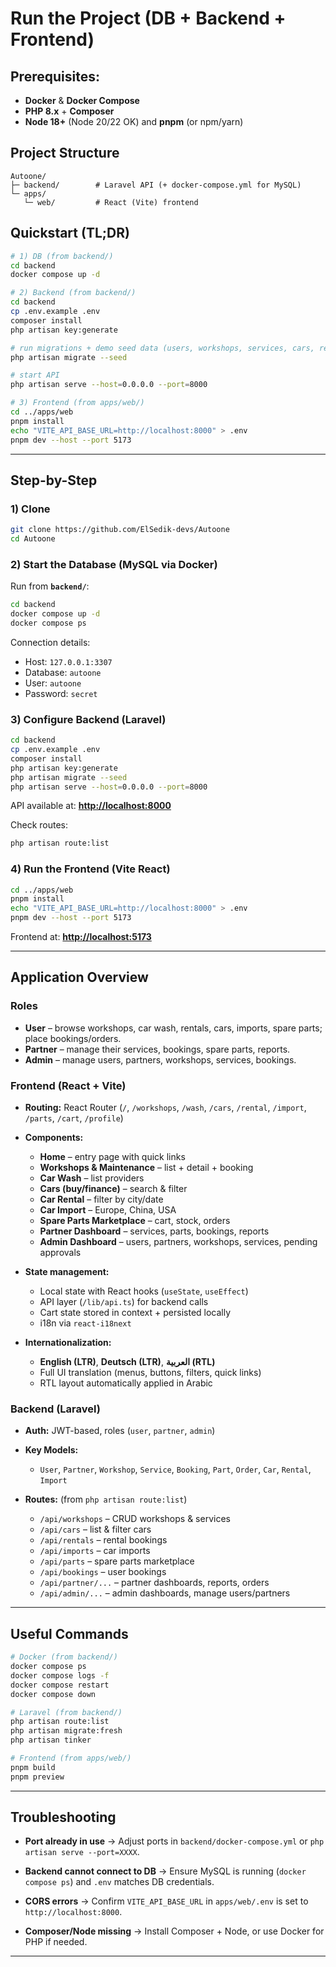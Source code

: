 # Run the Project (DB + Backend + Frontend)

## Prerequisites:

* **Docker** & **Docker Compose**
* **PHP 8.x** + **Composer**
* **Node 18+** (Node 20/22 OK) and **pnpm** (or npm/yarn)

## Project Structure

```
Autoone/
├─ backend/        # Laravel API (+ docker-compose.yml for MySQL)
└─ apps/
   └─ web/         # React (Vite) frontend
```

## Quickstart (TL;DR)

```bash
# 1) DB (from backend/)
cd backend
docker compose up -d

# 2) Backend (from backend/)
cd backend
cp .env.example .env
composer install
php artisan key:generate

# run migrations + demo seed data (users, workshops, services, cars, rentals, parts, imports)
php artisan migrate --seed

# start API
php artisan serve --host=0.0.0.0 --port=8000

# 3) Frontend (from apps/web/)
cd ../apps/web
pnpm install
echo "VITE_API_BASE_URL=http://localhost:8000" > .env
pnpm dev --host --port 5173
```

---

## Step-by-Step

### 1) Clone

```bash
git clone https://github.com/ElSedik-devs/Autoone
cd Autoone
```

### 2) Start the Database (MySQL via Docker)

Run from **`backend/`**:

```bash
cd backend
docker compose up -d
docker compose ps
```

Connection details:

* Host: `127.0.0.1:3307`
* Database: `autoone`
* User: `autoone`
* Password: `secret`

### 3) Configure Backend (Laravel)

```bash
cd backend
cp .env.example .env
composer install
php artisan key:generate
php artisan migrate --seed
php artisan serve --host=0.0.0.0 --port=8000
```

API available at: **[http://localhost:8000](http://localhost:8000)**

Check routes:

```bash
php artisan route:list
```

### 4) Run the Frontend (Vite React)

```bash
cd ../apps/web
pnpm install
echo "VITE_API_BASE_URL=http://localhost:8000" > .env
pnpm dev --host --port 5173
```

Frontend at: **[http://localhost:5173](http://localhost:5173)**

---

## Application Overview

### Roles

* **User** – browse workshops, car wash, rentals, cars, imports, spare parts; place bookings/orders.
* **Partner** – manage their services, bookings, spare parts, reports.
* **Admin** – manage users, partners, workshops, services, bookings.

### Frontend (React + Vite)

* **Routing:** React Router (`/`, `/workshops`, `/wash`, `/cars`, `/rental`, `/import`, `/parts`, `/cart`, `/profile`)

* **Components:**

  * **Home** – entry page with quick links
  * **Workshops & Maintenance** – list + detail + booking
  * **Car Wash** – list providers
  * **Cars (buy/finance)** – search & filter
  * **Car Rental** – filter by city/date
  * **Car Import** – Europe, China, USA
  * **Spare Parts Marketplace** – cart, stock, orders
  * **Partner Dashboard** – services, parts, bookings, reports
  * **Admin Dashboard** – users, partners, workshops, services, pending approvals

* **State management:**

  * Local state with React hooks (`useState`, `useEffect`)
  * API layer (`/lib/api.ts`) for backend calls
  * Cart state stored in context + persisted locally
  * i18n via `react-i18next`

* **Internationalization:**

  * **English (LTR)**, **Deutsch (LTR)**, **العربية (RTL)**
  * Full UI translation (menus, buttons, filters, quick links)
  * RTL layout automatically applied in Arabic

### Backend (Laravel)

* **Auth:** JWT-based, roles (`user`, `partner`, `admin`)
* **Key Models:**

  * `User`, `Partner`, `Workshop`, `Service`, `Booking`, `Part`, `Order`, `Car`, `Rental`, `Import`
* **Routes:** (from `php artisan route:list`)

  * `/api/workshops` – CRUD workshops & services
  * `/api/cars` – list & filter cars
  * `/api/rentals` – rental bookings
  * `/api/imports` – car imports
  * `/api/parts` – spare parts marketplace
  * `/api/bookings` – user bookings
  * `/api/partner/...` – partner dashboards, reports, orders
  * `/api/admin/...` – admin dashboards, manage users/partners

---

## Useful Commands

```bash
# Docker (from backend/)
docker compose ps
docker compose logs -f
docker compose restart
docker compose down

# Laravel (from backend/)
php artisan route:list
php artisan migrate:fresh
php artisan tinker

# Frontend (from apps/web/)
pnpm build
pnpm preview
```

---

## Troubleshooting

* **Port already in use**
  → Adjust ports in `backend/docker-compose.yml` or `php artisan serve --port=XXXX`.

* **Backend cannot connect to DB**
  → Ensure MySQL is running (`docker compose ps`) and `.env` matches DB credentials.

* **CORS errors**
  → Confirm `VITE_API_BASE_URL` in `apps/web/.env` is set to `http://localhost:8000`.

* **Composer/Node missing**
  → Install Composer + Node, or use Docker for PHP if needed.

---

